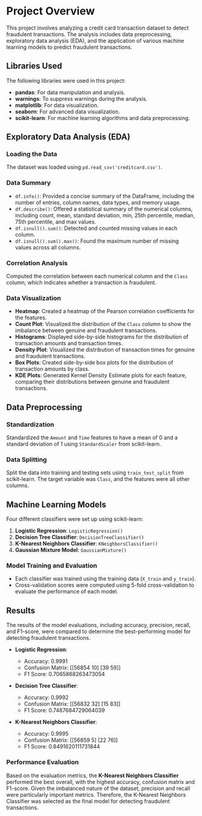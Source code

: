 # Project Overview
This project involves analyzing a credit card transaction dataset to detect fraudulent transactions. The analysis includes data preprocessing, exploratory data analysis (EDA), and the application of various machine learning models to predict fraudulent transactions.

## Libraries Used

The following libraries were used in this project:

- **pandas**: For data manipulation and analysis.
- **warnings**: To suppress warnings during the analysis.
- **matplotlib**: For data visualization.
- **seaborn**: For advanced data visualization.
- **scikit-learn**: For machine learning algorithms and data preprocessing.

## Exploratory Data Analysis (EDA)

### Loading the Data
The dataset was loaded using `pd.read_csv('creditcard.csv')`.

### Data Summary
- `df.info()`: Provided a concise summary of the DataFrame, including the number of entries, column names, data types, and memory usage.
- `df.describe()`: Offered a statistical summary of the numerical columns, including count, mean, standard deviation, min, 25th percentile, median, 75th percentile, and max values.
- `df.isnull().sum()`: Detected and counted missing values in each column.
- `df.isnull().sum().max()`: Found the maximum number of missing values across all columns.

### Correlation Analysis
Computed the correlation between each numerical column and the `Class` column, which indicates whether a transaction is fraudulent.

### Data Visualization
- **Heatmap**: Created a heatmap of the Pearson correlation coefficients for the features.
- **Count Plot**: Visualized the distribution of the `Class` column to show the imbalance between genuine and fraudulent transactions.
- **Histograms**: Displayed side-by-side histograms for the distribution of transaction amounts and transaction times.
- **Density Plot**: Visualized the distribution of transaction times for genuine and fraudulent transactions.
- **Box Plots**: Created side-by-side box plots for the distribution of transaction amounts by class.
- **KDE Plots**: Generated Kernel Density Estimate plots for each feature, comparing their distributions between genuine and fraudulent transactions.

## Data Preprocessing

### Standardization
Standardized the `Amount` and `Time` features to have a mean of 0 and a standard deviation of 1 using `StandardScaler` from scikit-learn.

### Data Splitting
Split the data into training and testing sets using `train_test_split` from scikit-learn. The target variable was `Class`, and the features were all other columns.

## Machine Learning Models

Four different classifiers were set up using scikit-learn:

1. **Logistic Regression**: `LogisticRegression()`
2. **Decision Tree Classifier**: `DecisionTreeClassifier()`
3. **K-Nearest Neighbors Classifier**: `KNeighborsClassifier()`
4. **Gaussian Mixture Model**: `GaussianMixture()`

### Model Training and Evaluation
- Each classifier was trained using the training data (`X_train` and `y_train`).
- Cross-validation scores were computed using 5-fold cross-validation to evaluate the performance of each model.

## Results

The results of the model evaluations, including accuracy, precision, recall, and F1-score, were compared to determine the best-performing model for detecting fraudulent transactions.

- **Logistic Regression**: 
    - Accuracy: 0.9991
    - Confusion Matrix: [[56854    10] [39    59]]
    - F1 Score: 0.7065868263473054

- **Decision Tree Classifier**: 
    - Accuracy: 0.9992
    - Confusion Matrix: [[56832    32] [15    83]]
    - F1 Score: 0.7487684729064039

- **K-Nearest Neighbors Classifier**: 
    - Accuracy: 0.9995
    - Confusion Matrix: [[56859     5] [22    76]]
    - F1 Score: 0.8491620111731844

### Performance Evaluation

Based on the evaluation metrics, the **K-Nearest Neighbors Classifier** performed the best overall, with the highest accuracy, confusion matrix and F1-score. Given the imbalanced nature of the dataset, precision and recall were particularly important metrics. Therefore, the K-Nearest Neighbors Classifier was selected as the final model for detecting fraudulent transactions.
